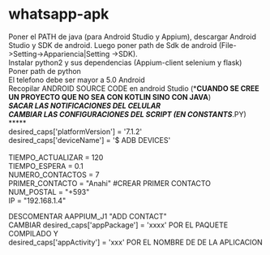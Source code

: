 # whatsapp-apk
Poner el PATH de java (para Android Studio y Appium), descargar Android Studio y SDK de android. Luego poner path de Sdk de android (File->Setting->Appariencia|Setting ->SDK).<br/>
Instalar python2 y sus dependencias (Appium-client selenium y flask)<br/>
Poner path de python<br/>
El telefono debe ser mayor a 5.0 Android<br/>
Recopilar ANDROID SOURCE CODE en android Studio (*****CUANDO SE CREE UN PROYECTO QUE NO SEA CON KOTLIN SINO CON JAVA****)<br/>
***SACAR LAS NOTIFICACIONES DEL CELULAR<br/>
CAMBIAR LAS CONFIGURACIONES DEL SCRIPT (EN CONSTANTS***.PY)<br/>
    *****<br/>
    desired_caps['platformVersion'] = '7.1.2'<br/>
desired_caps['deviceName'] = '$ ADB DEVICES'<br/>
<br/>
TIEMPO_ACTUALIZAR = 120<br/>
TIEMPO_ESPERA = 0.1<br/>
NUMERO_CONTACTOS = 7<br/>
PRIMER_CONTACTO = "Anahi" #CREAR PRIMER CONTACTO<br/>
NUM_POSTAL = "+593"<br/>
IP = "192.168.1.4"<br/>

 DESCOMENTAR AAPPIUM_J1 "ADD CONTACT"<br/>
 CAMBIAR desired_caps['appPackage'] = 'xxxx' POR EL PAQUETE COMPILADO Y <br/>
 desired_caps['appActivity'] = 'xxx' POR EL NOMBRE DE DE LA APLICACION <br/>
